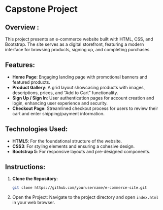 # Capstone Project

## Overview : 

This project presents an e-commerce website built with HTML, CSS, and Bootstrap. 
The site serves as a digital storefront, featuring a modern interface for browsing products, signing up, and completing purchases.

## Features:
- **Home Page**: Engaging landing page with promotional banners and featured products.
- **Product Gallery**: A grid layout showcasing products with images, descriptions, prices, and “Add to Cart” functionality.
- **Sign Up / Sign In**: User authentication pages for account creation and login, enhancing user experience and security.
- **Checkout Page**: Streamlined checkout process for users to review their cart and enter shipping/payment information.

## Technologies Used:

- **HTML5**: For the foundational structure of the website.
- **CSS3**: For styling elements and ensuring a cohesive design.
- **Bootstrap 5**: For responsive layouts and pre-designed components.

## Instructions:

1. **Clone the Repository**:
   ```bash
   git clone https://github.com/yourusername/e-commerce-site.git
2. Open the Project: Navigate to the project directory and open `index.html` in your web browser.

